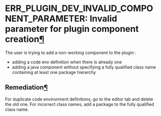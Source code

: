 ERR\_PLUGIN\_DEV\_INVALID\_COMPONENT\_PARAMETER: Invalid parameter for plugin component creation[¶](#err-plugin-dev-invalid-component-parameter-invalid-parameter-for-plugin-component-creation "Permalink to this heading")
============================================================================================================================================================================================================================


The user is trying to add a non\-working component to the plugin :


* adding a code env definition when there is already one
* adding a java component without specifying a fully qualified class name containing at least one package hierarchy



Remediation[¶](#remediation "Permalink to this heading")
--------------------------------------------------------


For duplicate code environment definitions, go to the editor tab and delete the old one. For incorrect class names, add a package to the fully qualified class name.